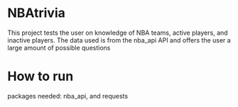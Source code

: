 # NBAtrivia
This project tests the user on knowledge of NBA teams, active players, and inactive players.
The data used is from the nba_api API and offers the user a large amount of possible questions

# How to run
packages needed: nba_api, and requests
